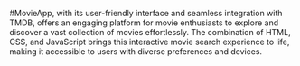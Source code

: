 #MovieApp, with its user-friendly interface and seamless integration with TMDB, offers an engaging platform for movie enthusiasts to explore and discover a vast collection of movies effortlessly. The combination of HTML, CSS, and JavaScript brings this interactive movie search experience to life, making it accessible to users with diverse preferences and devices.


